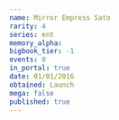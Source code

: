 ```yaml
---
name: Mirror Empress Sato
rarity: 4
series: ent
memory_alpha:
bigbook_tier: -1
events: 0
in_portal: true
date: 01/01/2016
obtained: Launch
mega: false
published: true
---
```



